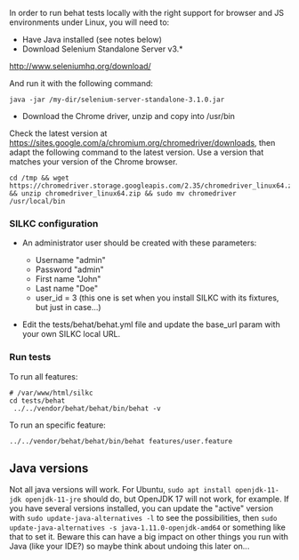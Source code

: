 In order to run behat tests locally with the right support for browser
and JS environments under Linux, you will need to:

- Have Java installed (see notes below)
- Download Selenium Standalone Server v3.*

http://www.seleniumhq.org/download/

And run it with the following command:

```
java -jar /my-dir/selenium-server-standalone-3.1.0.jar
```

- Download the Chrome driver, unzip and copy into /usr/bin

Check the latest version at https://sites.google.com/a/chromium.org/chromedriver/downloads,
then adapt the following command to the latest version. Use a version that matches your version of the Chrome browser.

```
cd /tmp && wget https://chromedriver.storage.googleapis.com/2.35/chromedriver_linux64.zip && unzip chromedriver_linux64.zip && sudo mv chromedriver /usr/local/bin
```

### SILKC configuration

- An administrator user should be created with these parameters:
    - Username "admin"
    - Password "admin"
    - First name "John"
    - Last name "Doe"
    - user_id = 3 (this one is set when you install SILKC with its fixtures, but just in case...)

- Edit the tests/behat/behat.yml file and update the base_url param with your own SILKC local URL.

### Run tests

To run all features:

```
# /var/www/html/silkc
cd tests/behat
 ../../vendor/behat/behat/bin/behat -v
 ```

To run an specific feature:

```
../../vendor/behat/behat/bin/behat features/user.feature
```

## Java versions

Not all java versions will work. For Ubuntu, `sudo apt install openjdk-11-jdk openjdk-11-jre` should do, but OpenJDK 17 will not work, for example.
If you have several versions installed, you can update the "active" version with `sudo update-java-alternatives -l` to see the possibilities, then `sudo update-java-alternatives -s java-1.11.0-openjdk-amd64` or something like that to set it. Beware this can have a big impact on other things you run with Java (like your IDE?) so maybe think about undoing this later on...
